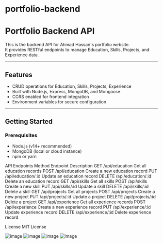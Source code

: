 # portfolio-backend
# Portfolio Backend API

This is the backend API for Ahmad Hassan's portfolio website.  
It provides RESTful endpoints to manage Education, Skills, Projects, and Experience data.

---

## Features

- CRUD operations for Education, Skills, Projects, Experience
- Built with Node.js, Express, MongoDB, and Mongoose
- CORS enabled for frontend integration
- Environment variables for secure configuration

---

## Getting Started

### Prerequisites

- Node.js (v14+ recommended)
- MongoDB (local or cloud instance)
- npm or yarn


API Endpoints
Method	Endpoint	Description
GET	/api/education	Get all education records
POST	/api/education	Create a new education record
PUT	/api/education/:id	Update an education record
DELETE	/api/education/:id	Delete an education record
GET	/api/skills	Get all skills
POST	/api/skills	Create a new skill
PUT	/api/skills/:id	Update a skill
DELETE	/api/skills/:id	Delete a skill
GET	/api/projects	Get all projects
POST	/api/projects	Create a new project
PUT	/api/projects/:id	Update a project
DELETE	/api/projects/:id	Delete a project
GET	/api/experience	Get all experience records
POST	/api/experience	Create a new experience record
PUT	/api/experience/:id	Update experience record
DELETE	/api/experience/:id	Delete experience record

License
MIT License

![image](https://github.com/user-attachments/assets/5dd04e0d-6bfa-4ad1-88e6-b8097e596b7c)
![image](https://github.com/user-attachments/assets/65684798-bf1e-4525-b8da-5d69dbf2a258)
![image](https://github.com/user-attachments/assets/ea85b662-b650-4ef5-b640-9453564f0266)
![image](https://github.com/user-attachments/assets/42335167-c5fb-416b-a350-f38f81aadb30)




